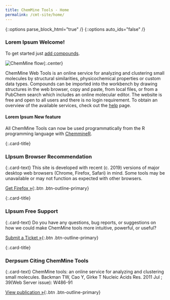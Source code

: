 ```yaml
---
title: ChemMine Tools - Home
permalink: /cmt-site/home/
---
```

{::options parse_block_html="true" /}
{::options auto_ids="false" /}

<div class="jumbotron">

### Lorem Ipsum Welcome!

To get started just [add compounds](/myCompounds/addCompounds/).

![ChemMine flow](/static/splashpage.png){:.center}

</div>

ChemMine Web Tools is an online service for analyzing and clustering small molecules by structural similarities, physicochemical properties or custom data types. Compounds can be imported into the workbench by drawing structures in the web browser, copy and paste, from local files, or from a PubChem search which includes an online molecular editor. The website is free and open to all users and there is no login requirement. To obtain an overview of the available services, check out the [help](/help) page.

#### Lorem Ipsum New feature

All ChemMine Tools can now be used programmatically from the R programming language with [ChemmineR](http://bioconductor.org/packages/release/bioc/vignettes/ChemmineR/inst/doc/ChemmineR.html#chemmine-tools-r-interface).

<div class="card-deck">
<div class="card">
<div class="card-body">

{:.card-title}
### LIpsum Browser Recommendation

{:.card-text}
This site is developed with recent (c. 2019) versions of major desktop web browsers (Chrome, Firefox, Safari) in mind. Some tools may be unavailable or may not function as expected with other browsers.

[Get Firefox &raquo;](https://www.mozilla.org/en-US/firefox/new/){:.btn .btn-outline-primary}

</div>
</div>

<div class="card">
<div class="card-body">

{:.card-title}
### LIpsum Free Support

{:.card-text}
Do you have any questions, bug reports, or suggestions on how we could make ChemMine tools more intuitive, powerful, or useful?

[Submit a Ticket &raquo;](https://github.com/girke-lab/chemminetools/issues/new){:.btn .btn-outline-primary}

</div>
</div>

<div class="card">
<div class="card-body">

{:.card-title}
### Derpsum Citing ChemMine Tools

{:.card-text}
ChemMine tools: an online service for analyzing and clustering small molecules.
Backman TW, Cao Y, Girke T
Nucleic Acids Res. 2011 Jul ; 39(Web Server issue): W486-91

[View publication &raquo;](http://www.ncbi.nlm.nih.gov/pubmed/21576229?dopt=Abstract){:.btn .btn-outline-primary}

</div>
</div>
</div>
